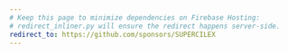 ```yaml
---
# Keep this page to minimize dependencies on Firebase Hosting:
# redirect_inliner.py will ensure the redirect happens server-side.
redirect_to: https://github.com/sponsors/SUPERCILEX
---
```

